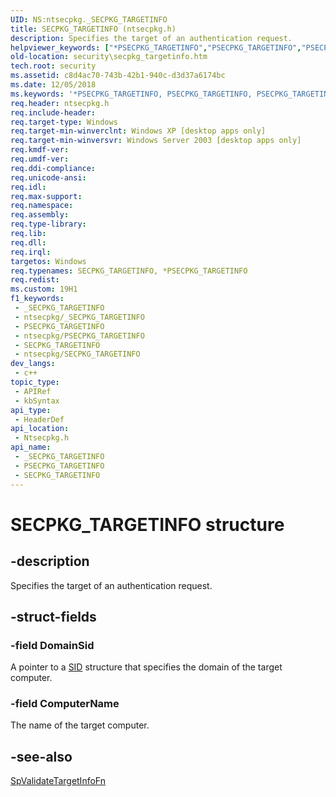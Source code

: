 ```yaml
---
UID: NS:ntsecpkg._SECPKG_TARGETINFO
title: SECPKG_TARGETINFO (ntsecpkg.h)
description: Specifies the target of an authentication request.
helpviewer_keywords: ["*PSECPKG_TARGETINFO","PSECPKG_TARGETINFO","PSECPKG_TARGETINFO structure pointer [Security]","SECPKG_TARGETINFO","SECPKG_TARGETINFO structure [Security]","ntsecpkg/PSECPKG_TARGETINFO","ntsecpkg/SECPKG_TARGETINFO","security.secpkg_targetinfo"]
old-location: security\secpkg_targetinfo.htm
tech.root: security
ms.assetid: c8d4ac70-743b-42b1-940c-d3d37a6174bc
ms.date: 12/05/2018
ms.keywords: '*PSECPKG_TARGETINFO, PSECPKG_TARGETINFO, PSECPKG_TARGETINFO structure pointer [Security], SECPKG_TARGETINFO, SECPKG_TARGETINFO structure [Security], ntsecpkg/PSECPKG_TARGETINFO, ntsecpkg/SECPKG_TARGETINFO, security.secpkg_targetinfo'
req.header: ntsecpkg.h
req.include-header: 
req.target-type: Windows
req.target-min-winverclnt: Windows XP [desktop apps only]
req.target-min-winversvr: Windows Server 2003 [desktop apps only]
req.kmdf-ver: 
req.umdf-ver: 
req.ddi-compliance: 
req.unicode-ansi: 
req.idl: 
req.max-support: 
req.namespace: 
req.assembly: 
req.type-library: 
req.lib: 
req.dll: 
req.irql: 
targetos: Windows
req.typenames: SECPKG_TARGETINFO, *PSECPKG_TARGETINFO
req.redist: 
ms.custom: 19H1
f1_keywords:
 - _SECPKG_TARGETINFO
 - ntsecpkg/_SECPKG_TARGETINFO
 - PSECPKG_TARGETINFO
 - ntsecpkg/PSECPKG_TARGETINFO
 - SECPKG_TARGETINFO
 - ntsecpkg/SECPKG_TARGETINFO
dev_langs:
 - c++
topic_type:
 - APIRef
 - kbSyntax
api_type:
 - HeaderDef
api_location:
 - Ntsecpkg.h
api_name:
 - _SECPKG_TARGETINFO
 - PSECPKG_TARGETINFO
 - SECPKG_TARGETINFO
---
```


# SECPKG_TARGETINFO structure


## -description

Specifies the target of an authentication request.

## -struct-fields

### -field DomainSid

A pointer to a <a href="/windows/desktop/api/winnt/ns-winnt-sid">SID</a> structure that specifies the domain of the target computer.

### -field ComputerName

The name of the target computer.

## -see-also

<a href="/windows/desktop/api/ntsecpkg/nc-ntsecpkg-spvalidatetargetinfofn">SpValidateTargetInfoFn</a>


